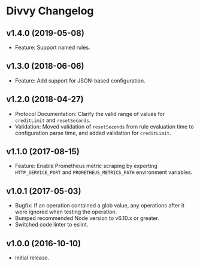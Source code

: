 # Divvy Changelog

## v1.4.0 (2019-05-08)

* Feature: Support named rules.

## v1.3.0 (2018-06-06)

* Feature: Add support for JSON-based configuration.

## v1.2.0 (2018-04-27)

* Protocol Documentation: Clarify the valid range of values for `creditLimit` and `resetSeconds`.
* Validation: Moved validation of `resetSeconds` from rule evaluation time to configuration parse time, and added validation for `creditLimit`.

## v1.1.0 (2017-08-15)

* Feature: Enable Prometheus metric scraping by exporting `HTTP_SERVICE_PORT` and `PROMETHEUS_METRICS_PATH` environment variables.

## v1.0.1 (2017-05-03)

* Bugfix: If an operation contained a glob value, any operations after it were ignored when testing the operation.
* Bumped recommended Node version to v6.10.x or greater.
* Switched code linter to eslint.

## v1.0.0 (2016-10-10)

* Initial release.
